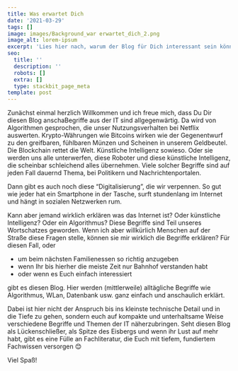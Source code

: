 ```yaml
---
title: Was erwartet Dich
date: '2021-03-29'
tags: []
image: images/Background_war erwartet_dich_2.png
image_alt: lorem-ipsum
excerpt: 'Lies hier nach, warum der Blog für Dich interessant sein könnte.'
seo:
  title: ''
  description: ''
  robots: []
  extra: []
  type: stackbit_page_meta
template: post
---
```

Zunächst einmal herzlich Willkommen und ich freue mich, dass Du Dir diesen Blog anschaBegriffe aus der IT sind allgegenwärtig. Da wird von Algorithmen gesprochen, die unser Nutzungsverhalten bei Netflix auswerten. Krypto-Währungen wie Bitcoins wirken wie der Gegenentwurf zu den greifbaren, fühlbaren Münzen und Scheinen in unserem Geldbeutel. Die Blockchain rettet die Welt. Künstliche Intelligenz sowieso. Oder sie werden uns alle unterwerfen, diese Roboter und diese künstliche Intelligenz, die scheinbar schleichend alles übernehmen.
Viele solcher Begriffe sind auf jeden Fall dauernd Thema, bei Politikern und Nachrichtenportalen. 

Dann gibt es auch noch diese “Digitalisierung”, die wir verpennen.
So gut wie jeder hat ein Smartphone in der Tasche, surft stundenlang im Internet und hängt in sozialen Netzwerken rum.

Kann aber jemand wirklich erklären was das Internet ist? Oder künstliche Intelligenz? Oder ein Algorithmus?
Diese Begriffe sind Teil unseres Wortschatzes geworden. Wenn ich aber willkürlich Menschen auf der Straße diese Fragen stelle, können sie mir wirklich die Begriffe erklären?
Für diesen Fall, oder
+ um beim nächsten Familienessen so richtig anzugeben
+ wenn Ihr bis hierher die meiste Zeit nur Bahnhof verstanden habt
+ oder wenn es Euch einfach interessiert

gibt es diesen Blog. Hier werden (mittlerweile) alltägliche Begriffe wie Algorithmus, WLan, Datenbank usw. ganz einfach und anschaulich erklärt.

Dabei ist hier nicht der Anspruch bis ins kleinste technische Detail und in die Tiefe zu gehen, sondern euch auf kompakte und unterhaltsame Weise verschiedene Begriffe und Themen der IT näherzubringen. Seht diesen Blog als Lückenschließer, als Spitze des Eisbergs und wenn ihr Lust auf mehr habt, gibt es eine Fülle an Fachliteratur, die Euch mit tiefem, fundiertem Fachwissen versorgen 😊

Viel Spaß!
